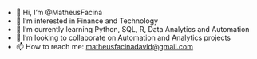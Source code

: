 - 👋 Hi, I’m @MatheusFacina
- 👀 I’m interested in Finance and Technology
- 🌱 I’m currently learning Python, SQL, R, Data Analytics and Automation
- 💞️ I’m looking to collaborate on Automation and Analytics projects
- 📫 How to reach me: matheusfacinadavid@gmail.com

<!---
MatheusFacina/MatheusFacina is a ✨ special ✨ repository because its `README.md` (this file) appears on your GitHub profile.
You can click the Preview link to take a look at your changes.
--->

